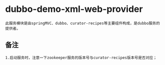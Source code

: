 # dubbo-demo-xml-web-provider
    此服务模块是由springMVC、dubbo、curator-recipes等主要组件构成，是dubbo服务的提供者。
    
## 备注
    1.启动服务时，注意一下zookeeper服务的版本号与curator-recipes版本号是否对应；